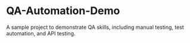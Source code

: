 # QA-Automation-Demo
A sample project to demonstrate QA skills, including manual testing, test automation, and API testing.
